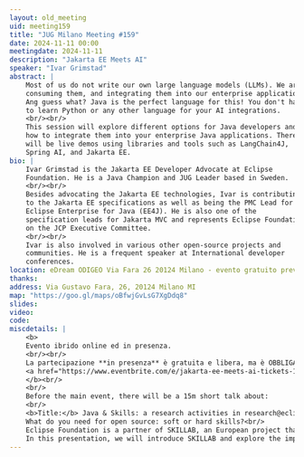 ```yaml
---
layout: old_meeting
uid: meeting159
title: "JUG Milano Meeting #159"
date: 2024-11-11 00:00
meetingdate: 2024-11-11
description: "Jakarta EE Meets AI"
speaker: "Ivar Grimstad"
abstract: |
    Most of us do not write our own large language models (LLMs). We are
    consuming them, and integrating them into our enterprise applications.
    Ang guess what? Java is the perfect language for this! You don't have
    to learn Python or any other language for your AI integrations.
    <br/><br/>
    This session will explore different options for Java developers and
    how to integrate them into your enterprise Java applications. There
    will be live demos using libraries and tools such as LangChain4J,
    Spring AI, and Jakarta EE.
bio: |
    Ivar Grimstad is the Jakarta EE Developer Advocate at Eclipse
    Foundation. He is a Java Champion and JUG Leader based in Sweden.
    <br/><br/>
    Besides advocating the Jakarta EE technologies, Ivar is contributing
    to the Jakarta EE specifications as well as being the PMC Lead for
    Eclipse Enterprise for Java (EE4J). He is also one of the
    specification leads for Jakarta MVC and represents Eclipse Foundation
    on the JCP Executive Committee.
    <br/><br/>
    Ivar is also involved in various other open-source projects and
    communities. He is a frequent speaker at International developer
    conferences.
location: eDream ODIGEO Via Fara 26 20124 Milano - evento gratuito previa registrazione OBBLIGATORIA (vedi dettagli)
thanks: 
address: Via Gustavo Fara, 26, 20124 Milano MI
map: "https://goo.gl/maps/oBfwjGvLsG7XgDdq8"
slides: 
video: 
code:
miscdetails: |
    <b>
    Evento ibrido online ed in presenza.
    <br/><br/>
    La partecipazione **in presenza** è gratuita e libera, ma è OBBLIGATORIA la registrazione su:
    <a href="https://www.eventbrite.com/e/jakarta-ee-meets-ai-tickets-1070816694559?aff=oddtdtcreator">form di registrazione per partecipare a JUG Milano in presenza</a>
    </b><br/>
    <br/>
    Before the main event, there will be a 15m short talk about:
    <br/>
    <b>Title:</b> Java & Skills: a research activities in research@eclipse<br/>
    What do you need for open source: soft or hard skills?<br/>
    Eclipse Foundation is a partner of SKILLAB, an European project that monitors the demand and supply of skills across the European labor market by leveraging advanced data mining, natural language processing, and machine learning. This approach not only identifies current skill gaps but also anticipates emerging needs, empowering Europe to stay ahead in a rapidly evolving employment landscape.<br/>
    In this presentation, we will introduce SKILLAB and explore the importance of soft skills in open-source environments, as well as how open source contributes to the development of hard skills.
---
```

